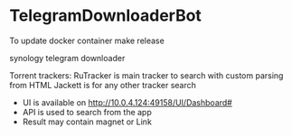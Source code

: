 # TelegramDownloaderBot

To update docker container make release

synology telegram downloader

Torrent trackers:
RuTracker is main tracker to search with custom parsing from HTML
Jackett is for any other tracker search
* UI is available on http://10.0.4.124:49158/UI/Dashboard#
* API is used to search from the app
* Result may contain magnet or Link